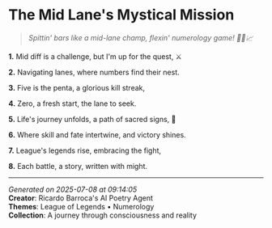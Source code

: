 # The Mid Lane's Mystical Mission

> *Spittin' bars like a mid-lane champ, flexin' numerology game! 🧙‍♀️📈*

**1.** Mid diff is a challenge, but I'm up for the quest, ⚔️


**2.** Navigating lanes, where numbers find their nest.


**3.** Five is the penta, a glorious kill streak,


**4.** Zero, a fresh start, the lane to seek.


**5.** Life's journey unfolds, a path of sacred signs, 🔢


**6.** Where skill and fate intertwine, and victory shines.


**7.** League's legends rise, embracing the fight,


**8.** Each battle, a story, written with might.



---

*Generated on 2025-07-08 at 09:14:05*  
**Creator**: Ricardo Barroca's AI Poetry Agent  
**Themes**: League of Legends • Numerology  
**Collection**: A journey through consciousness and reality
